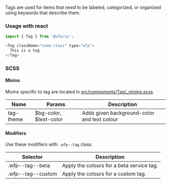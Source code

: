 Tags are used for items that need to be labeled, categorized, or organized using keywords that describe them.

### Usage with react
```js
import { Tag } from '@wfp/ui';
```

```js
<Tag className="some-class" type="wfp">
  This is a tag
</Tag>
```


### SCSS

#### Mixins

Mixins specific to tag are located in [src/components/Tag/_mixins.scss]().

| Name      | Params                 | Description                                |
|-----------|------------------------|--------------------------------------------|
| tag-theme | $bg-color, $text-color | Adds given background-color and text colour |

#### Modifiers

Use these modifiers with `.wfp--tag` class.

| Selector               | Description                                          |
|------------------------|------------------------------------------------------|
| .wfp--tag--beta         | Apply the colours for a beta service tag.             |
| .wfp--tag--custom       | Apply the colours for a custom tag.                   |